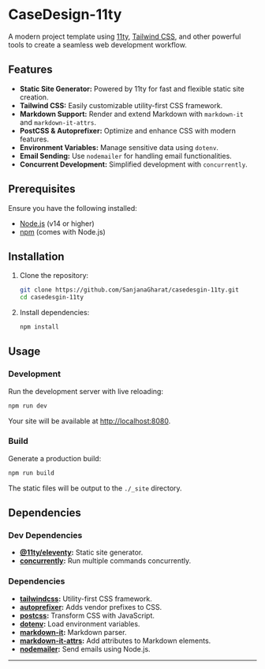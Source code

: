 # CaseDesign-11ty

A modern project template using [11ty](https://www.11ty.dev/), [Tailwind CSS](https://tailwindcss.com/), and other powerful tools to create a seamless web development workflow.

## Features

- **Static Site Generator:** Powered by 11ty for fast and flexible static site creation.
- **Tailwind CSS:** Easily customizable utility-first CSS framework.
- **Markdown Support:** Render and extend Markdown with `markdown-it` and `markdown-it-attrs`.
- **PostCSS & Autoprefixer:** Optimize and enhance CSS with modern features.
- **Environment Variables:** Manage sensitive data using `dotenv`.
- **Email Sending:** Use `nodemailer` for handling email functionalities.
- **Concurrent Development:** Simplified development with `concurrently`.

## Prerequisites

Ensure you have the following installed:

- [Node.js](https://nodejs.org/) (v14 or higher)
- [npm](https://www.npmjs.com/) (comes with Node.js)

## Installation

1. Clone the repository:

   ```bash
   git clone https://github.com/SanjanaGharat/casedesgin-11ty.git
   cd casedesgin-11ty
   ```

2. Install dependencies:

   ```bash
   npm install
   ```

## Usage

### Development

Run the development server with live reloading:

```bash
npm run dev
```

Your site will be available at [http://localhost:8080](http://localhost:8080).

### Build

Generate a production build:

```bash
npm run build
```

The static files will be output to the `./_site` directory.



## Dependencies

### Dev Dependencies

- **[@11ty/eleventy](https://github.com/11ty/eleventy):** Static site generator.
- **[concurrently](https://github.com/open-cli-tools/concurrently):** Run multiple commands concurrently.

### Dependencies

- **[tailwindcss](https://github.com/tailwindlabs/tailwindcss):** Utility-first CSS framework.
- **[autoprefixer](https://github.com/postcss/autoprefixer):** Adds vendor prefixes to CSS.
- **[postcss](https://github.com/postcss/postcss):** Transform CSS with JavaScript.
- **[dotenv](https://github.com/motdotla/dotenv):** Load environment variables.
- **[markdown-it](https://github.com/markdown-it/markdown-it):** Markdown parser.
- **[markdown-it-attrs](https://github.com/arve0/markdown-it-attrs):** Add attributes to Markdown elements.
- **[nodemailer](https://github.com/nodemailer/nodemailer):** Send emails using Node.js.



---


